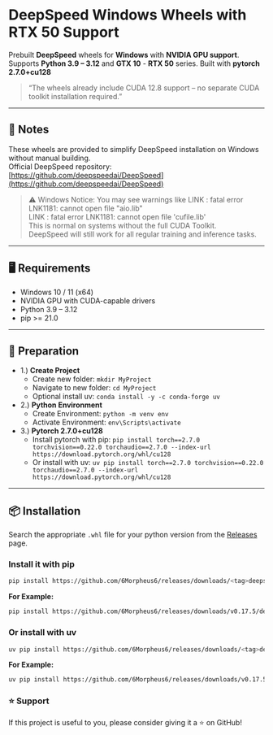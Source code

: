 # DeepSpeed Windows Wheels with RTX 50 Support

Prebuilt **DeepSpeed** wheels for **Windows** with **NVIDIA GPU support**.  
Supports **Python 3.9 – 3.12** and **GTX 10** - **RTX 50** series.
Built with **pytorch 2.7.0+cu128**  
> “The wheels already include CUDA 12.8 support – no separate CUDA toolkit installation  required.”

---

## 📜 Notes

These wheels are provided to simplify DeepSpeed installation on Windows without manual building.  
Official DeepSpeed repository: [https://github.com/deepspeedai/DeepSpeed](https://github.com/deepspeedai/DeepSpeed)

> ⚠ Windows Notice:
You may see warnings like
LINK : fatal error LNK1181: cannot open file "aio.lib"  
LINK : fatal error LNK1181: cannot open file 'cufile.lib'  
This is normal on systems without the full CUDA Toolkit.  
DeepSpeed will still work for all regular training and inference tasks.

---

## 🖥️ Requirements

- Windows 10 / 11 (x64)  
- NVIDIA GPU with CUDA-capable drivers  
- Python 3.9 – 3.12  
- pip >= 21.0

---

## 🔧 Preparation

- 1.) **Create Project**
  - Create new folder: `mkdir MyProject`
  - Navigate to new folder: `cd MyProject`
  - Optional install uv: `conda install -y -c conda-forge uv`
- 2.) **Python Environment**
  - Create Environment: `python -m venv env`
  - Activate Environment: `env\Scripts\activate`
- 3.) **Pytorch 2.7.0+cu128**
  - Install pytorch with pip: `pip install torch==2.7.0 torchvision==0.22.0 torchaudio==2.7.0 --index-url https://download.pytorch.org/whl/cu128`
  - Or install with uv: `uv pip install torch==2.7.0 torchvision==0.22.0 torchaudio==2.7.0 --index-url https://download.pytorch.org/whl/cu128`

---

## 📦 Installation

Search the appropriate `.whl` file for your python version from the [Releases](https://github.com/6Morpheus6/releases) page.

### Install it with pip

```bash
pip install https://github.com/6Morpheus6/releases/downloads/<tag>deepspeed‑<version>‑cp<pythonversion>‑cp<pythonversion>‑win_amd64.whl
```

**For Example:**

```bash
pip install https://github.com/6Morpheus6/releases/downloads/v0.17.5/deepspeed-0.17.5+e1560d84-cp310-cp310-win_amd64.whl
```

### Or install with uv

```bash
uv pip install https://github.com/6Morpheus6/releases/downloads/<tag>deepspeed‑<version>‑cp<pythonversion>‑cp<pythonversion>‑win_amd64.whl
```

**For Example:**

```bash
uv pip install https://github.com/6Morpheus6/releases/downloads/v0.17.5/deepspeed-0.17.5+e1560d84-cp310-cp310-win_amd64.whl
```

### ⭐ Support

If this project is useful to you, please consider giving it a ⭐ on GitHub!
